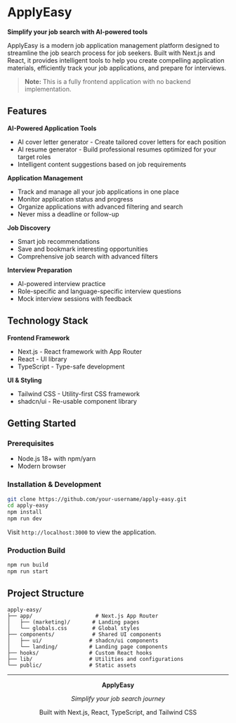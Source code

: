 # ApplyEasy

**Simplify your job search with AI-powered tools**

ApplyEasy is a modern job application management platform designed to streamline the job search process for job seekers. Built with Next.js and React, it provides intelligent tools to help you create compelling application materials, efficiently track your job applications, and prepare for interviews.

> **Note:** This is a fully frontend application with no backend implementation.

## Features

**AI-Powered Application Tools**
- AI cover letter generator - Create tailored cover letters for each position
- AI resume generator - Build professional resumes optimized for your target roles
- Intelligent content suggestions based on job requirements

**Application Management**
- Track and manage all your job applications in one place
- Monitor application status and progress
- Organize applications with advanced filtering and search
- Never miss a deadline or follow-up

**Job Discovery**
- Smart job recommendations
- Save and bookmark interesting opportunities
- Comprehensive job search with advanced filters

**Interview Preparation**
- AI-powered interview practice
- Role-specific and language-specific interview questions
- Mock interview sessions with feedback

## Technology Stack

**Frontend Framework**
- Next.js - React framework with App Router
- React - UI library
- TypeScript - Type-safe development

**UI & Styling**
- Tailwind CSS - Utility-first CSS framework
- shadcn/ui - Re-usable component library

## Getting Started

### Prerequisites
- Node.js 18+ with npm/yarn
- Modern browser

### Installation & Development

```bash
git clone https://github.com/your-username/apply-easy.git
cd apply-easy
npm install
npm run dev
```

Visit `http://localhost:3000` to view the application.

### Production Build

```bash
npm run build
npm run start
```

## Project Structure

```
apply-easy/
├── app/                    # Next.js App Router
│   ├── (marketing)/       # Landing pages
│   └── globals.css        # Global styles
├── components/            # Shared UI components
│   ├── ui/               # shadcn/ui components
│   └── landing/          # Landing page components
├── hooks/                # Custom React hooks
├── lib/                  # Utilities and configurations
└── public/               # Static assets
```

---

<div align="center">

**ApplyEasy**

*Simplify your job search journey*

Built with Next.js, React, TypeScript, and Tailwind CSS

</div>

